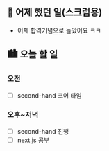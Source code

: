 ## 🌃 어제 했던 일(스크럼용)

- 어제 합격기념으로 놀았어요 ㅋㅋ

## 🏙️ 오늘 할 일

### 오전

- [ ] second-hand 코어 타임

### 오후~저녁

- [ ] second-hand 진행
- [ ] next.js 공부